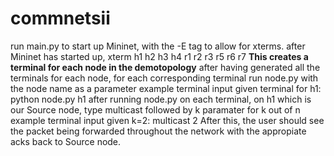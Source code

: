 # commnetsii
run main.py to start up Mininet, with the -E tag to allow for xterms.
after Mininet has started up, xterm h1 h2 h3 h4 r1 r2 r3 r5 r6 r7   **This creates a terminal for each node in the demotopology**
after having generated all the terminals for each node, for each corresponding terminal run node.py with the node name as a parameter
example terminal input given terminal for h1:   python node.py h1
after running node.py on each terminal, on h1 which is our Source node, type multicast followed by k paramater for k out of n
example terminal input given k=2:  multicast 2
After this, the user should see the packet being forwarded throughout the network with the appropiate acks back to Source node.  
